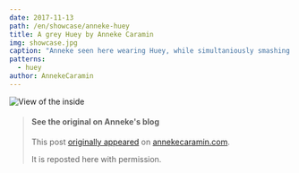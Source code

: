 ```yaml
---
date: 2017-11-13
path: /en/showcase/anneke-huey
title: A grey Huey by Anneke Caramin
img: showcase.jpg
caption: "Anneke seen here wearing Huey, while simultaniously smashing the patriarchy by refusing to smile."
patterns:
  - huey
author: AnnekeCaramin
---
```


![View of the inside](/img/showcase/anneke-huey/facing.jpg)

> #### See the original on Anneke's blog
> 
> This post [originally appeared](http://www.annekecaramin.com/2017/11/pleasure-dot-loathing-dot-huey-dot.html) on [annekecaramin.com](http://www.annekecaramin.com/).
> 
> It is reposted here with permission.